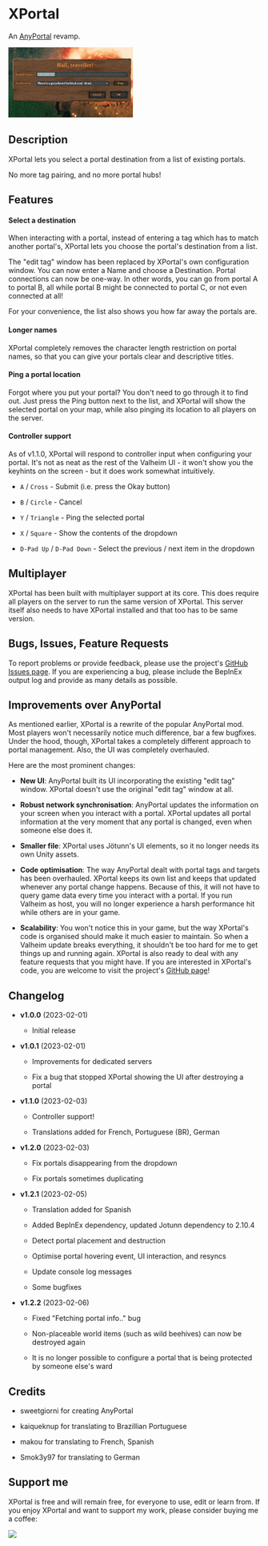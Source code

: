# XPortal 

 An [AnyPortal](https://valheim.thunderstore.io/package/sweetgiorni/AnyPortal/) revamp.

 <img src="https://raw.githubusercontent.com/SpikeHimself/XPortal/main/images/controller.gif" height="140" />


## Description

XPortal lets you select a portal destination from a list of existing portals. 

No more tag pairing, and no more portal hubs!


## Features

#### Select a destination

When interacting with a portal, instead of entering a tag which has to match another portal's, XPortal lets you choose the portal's destination from a list.

The "edit tag" window has been replaced by XPortal's own configuration window. You can now enter a Name and choose a Destination. Portal connections can now be one-way. In other words, you can go from portal A to portal B, all while portal B might be connected to portal C, or not even connected at all!

For your convenience, the list also shows you how far away the portals are.

#### Longer names

XPortal completely removes the character length restriction on portal names, so that you can give your portals clear and descriptive titles.

#### Ping a portal location

Forgot where you put your portal? You don't need to go through it to find out. Just press the Ping button next to the list, and XPortal will show the selected portal on your map, while also pinging its location to all players on the server.

#### Controller support

As of v1.1.0, XPortal will respond to controller input when configuring your portal. It's not as neat as the rest of the Valheim UI - it won't show you the keyhints on the screen - but it does work somewhat intuitively.

* `A` / `Cross` - Submit (i.e. press the Okay button)

* `B` / `Circle` - Cancel

* `Y` / `Triangle` - Ping the selected portal

* `X` / `Square` - Show the contents of the dropdown

* `D-Pad Up` / `D-Pad Down` - Select the previous / next item in the dropdown


## Multiplayer

XPortal has been built with multiplayer support at its core. This does require all players on the server to run the same version of XPortal. This server itself also needs to have XPortal installed and that too has to be same version.


## Bugs, Issues, Feature Requests

To report problems or provide feedback, please use the project's [GitHub Issues page](https://github.com/SpikeHimself/XPortal/issues).
If you are experiencing a bug, please include the BepInEx output log and provide as many details as possible.


## Improvements over AnyPortal

As mentioned earlier, XPortal is a rewrite of the popular AnyPortal mod. Most players won't necessarily notice much difference, bar a few bugfixes. Under the hood, though, XPortal takes a completely different approach to portal management. Also, the UI was completely overhauled.

Here are the most prominent changes:

* **New UI**:
AnyPortal built its UI incorporating the existing "edit tag" window. XPortal doesn't use the original "edit tag" window at all.

* **Robust network synchronisation**:
AnyPortal updates the information on your screen when you interact with a portal. XPortal updates all portal information at the very moment that any portal is changed, even when someone else does it.

* **Smaller file**:
XPortal uses Jötunn's UI elements, so it no longer needs its own Unity assets.

* **Code optimisation**:
The way AnyPortal dealt with portal tags and targets has been overhauled. XPortal keeps its own list and keeps that updated whenever any portal change happens. Because of this, it will not have to query game data every time you interact with a portal. If you run Valheim as host, you will no longer experience a harsh performance hit while others are in your game.

* **Scalability**:
You won't notice this in your game, but the way XPortal's code is organised should make it much easier to maintain. So when a Valheim update breaks everything, it shouldn't be too hard for me to get things up and running again. XPortal is also ready to deal with any feature requests that you might have. If you are interested in XPortal's code, you are welcome to visit the project's [GitHub page](https://github.com/SpikeHimself/XPortal)!


## Changelog

* **v1.0.0** (2023-02-01)
	
	* Initial release

* **v1.0.1** (2023-02-01)

	* Improvements for dedicated servers

	* Fix a bug that stopped XPortal showing the UI after destroying a portal

* **v1.1.0** (2023-02-03)

	* Controller support!

	* Translations added for French, Portuguese (BR), German

* **v1.2.0** (2023-02-03)

	* Fix portals disappearing from the dropdown

	* Fix portals sometimes duplicating

* **v1.2.1** (2023-02-05)

	* Translation added for Spanish

	* Added BepInEx dependency, updated Jotunn dependency to 2.10.4

	* Detect portal placement and destruction
	
	* Optimise portal hovering event, UI interaction, and resyncs

	* Update console log messages

	* Some bugfixes

* **v1.2.2** (2023-02-06)

	* Fixed "Fetching portal info.." bug

	* Non-placeable world items (such as wild beehives) can now be destroyed again

	* It is no longer possible to configure a portal that is being protected by someone else's ward


## Credits

* sweetgiorni for creating AnyPortal

* kaiqueknup for translating to Brazillian Portuguese 

* makou for translating to French, Spanish

* Smok3y97 for translating to German


## Support me

XPortal is free and will remain free, for everyone to use, edit or learn from. If you enjoy XPortal and want to support my work, please consider buying me a coffee:

[<img src="https://cdn.buymeacoffee.com/buttons/v2/default-yellow.png" height="40">](https://www.buymeacoffee.com/SpikeHimself)
